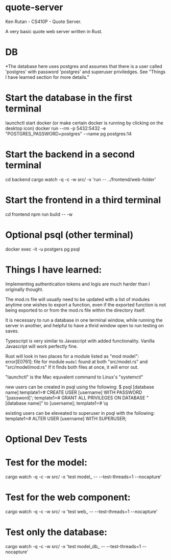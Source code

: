 # quote-server
Ken Rutan - CS410P - Quote Server.

A very basic quote web server written in Rust.

# DB
*The database here uses postgres and assumes that there is a user called 'postgres' with password 'postgres' and superuser priviledges.  See "Things I have learned section for more details."

# Start the database in the first terminal
launchctl start docker (or make certain docker is running by clicking on the desktop icon)
docker run --rm -p 5432:5432 -e "POSTGRES_PASSWORD=postgres" --name pg postgres:14

# Start the backend in a second terminal
cd backend
cargo watch -q -c -w src/ -x 'run -- ../frontend/web-folder'

# Start the frontend in a third terminal
cd frontend
npm run build -- -w

# Optional psql (other terminal)
docker exec -it -u postgers pg psql

# Things I have learned:
Implementing authentication tokens and logis are much harder than I originally thought.

The mod.rs file will usually need to be updated with a list of modules anytime one wishes to export a function, even if the exported function is not being exported to or from the mod.rs file within the directory itself.

It is necessary to run a database in one terminal window, while running the server in another, and helpful to have a thrid window open to run testing on saves.

Typescript is very similar to Javascript with added functionality.  Vanilla Javascript will work perfectly fine.

Rust will look in two places for a module listed as "mod model":
error[E0761]: file for module `model` found at both "src/model.rs" and "src/model/mod.rs"
If it finds both files at once, it will error out.

"launchctl" is the Mac equvalent command to Linux's "systemctl"

new users can be created in psql using the following:
$ psql [database name]
template1=# CREATE USER [username] WITH PASSWORD '[password]';
template1=# GRANT ALL PRIVILEGES ON DATABASE "[database name]" to [username];
template1=# \q

existing users can be eleveated to superuser in psql with the following:
template1=# ALTER USER [username] WITH SUPERUSER;


# Optional Dev Tests

# Test for the model:
cargo watch -q -c -w src/ -x 'test model_ -- --test-threads=1 --nocapture'

# Test for the web component:
cargo watch -q -c -w src/ -x 'test web_ -- --test-threads=1 --nocapture'

# Test only the database:
cargo watch -q -c -w src/ -x 'test model_db_ -- --test-threads=1 --nocapture'